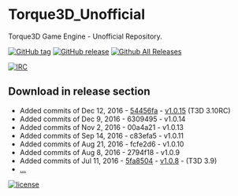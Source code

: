 # Torque3D_Unofficial
Torque3D Game Engine - Unofficial Repository.

[![GitHub tag](https://img.shields.io/github/tag/John3/Torque3D_Unofficial.svg)](https://github.com/John3/Torque3D_Unofficial/tags)
[![GitHub release](https://img.shields.io/github/release/John3/Torque3D_Unofficial.svg)](https://github.com/John3/Torque3D_Unofficial/releases/latest)
[![Github All Releases](https://img.shields.io/github/downloads/John3/Torque3D_Unofficial/total.svg)](https://github.com/John3/Torque3D_Unofficial/releases/latest)

[![IRC](https://img.shields.io/badge/irc-%23garagegames-green.svg)](https://kiwiirc.com/client/irc.maxgaming.net/?nick=wiki_user|?#garagegames)


## Download in release section
- Added commits of Dec 12, 2016 - [54456fa](https://github.com/GarageGames/Torque3D/commit/54456fa4fa13fc4a5ebfe28edcd921ad5c93e278) - [v1.0.15](https://github.com/John3/Torque3D_Unofficial/releases/tag/v1.0.15) (T3D 3.10RC)
- Added commits of Dec 9, 2016 - 6309495 - v1.0.14
- Added commits of Nov 2, 2016 - 00a4a21 - v1.0.13
- Added commits of Sep 14, 2016 - c83efa5 - v1.0.11
- Added commits of Aug 21, 2016 - fcfe2d6 - v1.0.10
- Added commits of Aug 8, 2016 - 2794f18 - v1.0.9
- Added commits of Jul 11, 2016 - [5fa8504](https://github.com/GarageGames/Torque3D/commit/5fa8504568871e227c557a6a584f487b3bbce29f) - [v1.0.8](https://github.com/John3/Torque3D_Unofficial/releases/tag/v1.0.8) - (T3D 3.9)
- [...](https://github.com/John3/Torque3D_Unofficial/releases)


[![license](https://img.shields.io/github/license/mashape/apistatus.svg)](http://choosealicense.com/licenses/mit/)

